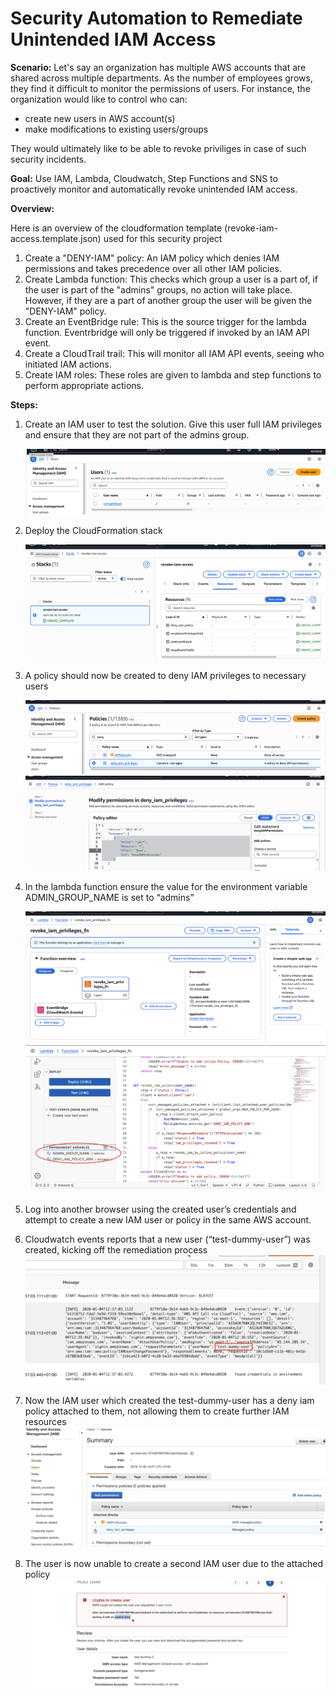 # Security Automation to Remediate Unintended IAM Access

**Scenario:** Let's say an organization has multiple AWS accounts that are shared across multiple departments. As the number of employees grows, they find it difficult to monitor the permissions of users. For instance, the organization would like to control who can:
- create new users in AWS account(s)
- make modifications to existing users/groups

They would ultimately like to be able to revoke priviliges in case of such security incidents.

**Goal:** Use IAM, Lambda, Cloudwatch, Step Functions and SNS to proactively monitor and automatically revoke unintended IAM access.

**Overview:** 

Here is an overview of the cloudformation template (revoke-iam-access.template.json) used for this security project
1. Create a "DENY-IAM" policy: An IAM policy which denies IAM permissions and takes precedence over all other IAM policies.
2. Create Lambda function: This checks which group a user is a part of, if the user is part of the "admins" groups, no action will take place. However, if they are a part of another group the user will be given the "DENY-IAM" policy.
3. Create an EventBridge rule: This is the source trigger for the lambda function. Eventrbridge will only be triggered if invoked by an IAM API event.
4. Create a CloudTrail trail: This will monitor all IAM API events, seeing who initiated IAM actions.
5. Create IAM roles: These roles are given to lambda and step functions to perform appropriate actions.

**Steps:**

1. Create an IAM user to test the solution. Give this user full IAM privileges and ensure that they are not part of the admins group.

    ![Alt text](photos/iamuser1.png)

2. Deploy the CloudFormation stack 

    ![Alt text](photos/cloudformation1.png)

3. A policy should now be created to deny IAM privileges to necessary users

    ![Alt text](photos/iamuser2.png)
    ![Alt text](photos/iamuser3.png)

4. In the lambda function ensure the value for the environment variable ADMIN_GROUP_NAME is set to “admins”

    ![Alt text](photos/lambda1.png)
    ![Alt text](photos/lambda2.png)

5. Log into another browser using the created user’s credentials and attempt to create a new IAM user or policy in the same AWS account.

6. Cloudwatch events reports that a new user (“test-dummy-user”) was created, kicking off the remediation process
![Alt text](photos/cloudwatch1.png)

7. Now the IAM user which created the test-dummy-user has a deny iam policy attached to them, not allowing them to create further IAM resources
![Alt text](photos/iam1.png)

8. The user is now unable to create a second IAM user due to the attached policy
![Alt text](photos/iam2.png)